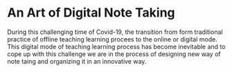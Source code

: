 # An Art of Digital Note Taking


During this challenging time of Covid-19, the transition from form traditional practice of offline teaching learning procees to the online or digital mode.
This digital mode of teaching learning process has become inevitable and to cope up with this challenge we are in the process of designing new way of note taing and organizing it in an innovative way.
